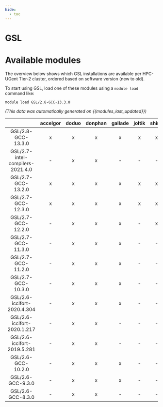 ```yaml
---
hide:
  - toc
---
```


GSL
===

# Available modules


The overview below shows which GSL installations are available per HPC-UGent Tier-2 cluster, ordered based on software version (new to old).

To start using GSL, load one of these modules using a `module load` command like:

```shell
module load GSL/2.8-GCC-13.3.0
```

*(This data was automatically generated on {{modules_last_updated}})*  

| |accelgor|doduo|donphan|gallade|joltik|shinx|skitty|
| :---: | :---: | :---: | :---: | :---: | :---: | :---: | :---: |
|GSL/2.8-GCC-13.3.0|x|x|x|x|x|x|x|
|GSL/2.7-intel-compilers-2021.4.0|-|x|x|-|-|-|-|
|GSL/2.7-GCC-13.2.0|x|x|x|x|x|x|x|
|GSL/2.7-GCC-12.3.0|x|x|x|x|x|x|x|
|GSL/2.7-GCC-12.2.0|-|x|x|x|-|x|-|
|GSL/2.7-GCC-11.3.0|-|x|x|x|-|-|-|
|GSL/2.7-GCC-11.2.0|-|x|x|x|-|-|-|
|GSL/2.7-GCC-10.3.0|-|x|x|x|-|-|-|
|GSL/2.6-iccifort-2020.4.304|-|x|x|x|-|-|-|
|GSL/2.6-iccifort-2020.1.217|-|x|x|-|-|-|-|
|GSL/2.6-iccifort-2019.5.281|-|x|x|-|-|-|-|
|GSL/2.6-GCC-10.2.0|-|x|x|x|-|-|-|
|GSL/2.6-GCC-9.3.0|-|x|x|x|-|-|-|
|GSL/2.6-GCC-8.3.0|-|x|x|-|-|-|-|
